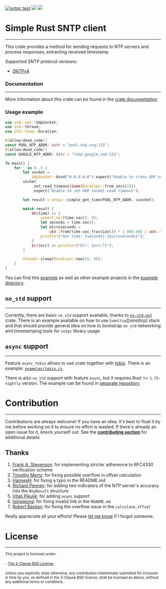 [![sntpc test](https://github.com/vpetrigo/sntpc/actions/workflows/ci.yml/badge.svg)](https://github.com/vpetrigo/sntpc/actions/workflows/ci.yml)
[![](https://img.shields.io/crates/v/sntpc)](https://crates.io/crates/sntpc)
[![](https://img.shields.io/crates/l/sntpc)](https://github.com/vpetrigo/sntpc/blob/master/LICENSE.md)

# Simple Rust SNTP client

-------------------------

This crate provides a method for sending requests to NTP servers and process responses,
extracting received timestamp.

Supported SNTP protocol versions:
- [SNTPv4](https://datatracker.ietf.org/doc/html/rfc4330)

### Documentation

-----------------

More information about this crate can be found in the [crate documentation](https://docs.rs/sntpc)

### Usage example

```rust
use std::net::UdpSocket;
use std::thread;
use std::time::Duration;

#[allow(dead_code)]
const POOL_NTP_ADDR: &str = "pool.ntp.org:123";
#[allow(dead_code)]
const GOOGLE_NTP_ADDR: &str = "time.google.com:123";

fn main() {
    for _ in 0..5 {
        let socket =
            UdpSocket::bind("0.0.0.0:0").expect("Unable to crate UDP socket");
        socket
            .set_read_timeout(Some(Duration::from_secs(2)))
            .expect("Unable to set UDP socket read timeout");

        let result = sntpc::simple_get_time(POOL_NTP_ADDR, &socket);

        match result {
            Ok(time) => {
                assert_ne!(time.sec(), 0);
                let seconds = time.sec();
                let microseconds =
                    u64::from(time.sec_fraction()) * 1_000_000 / u64::from(u32::MAX);
                println!("Got time: {seconds}.{microseconds}");
            }
            Err(err) => println!("Err: {err:?}"),
        }

        thread::sleep(Duration::new(15, 0));
    }
}
```

You can find this [example](examples/simple-request) as well as other example projects in the
[example directory](examples).

## `no_std` support

-------------------

Currently, there are basic `no_std` support available, thanks to [`no-std-net`](https://crates.io/crates/no-std-net)
crate. There is an example available on how to use [`smoltcp`][smoltcp] stack and that should provide
general idea on how to bootstrap `no_std` networking and timestamping tools for `sntpc` library usage

## `async` support

-------------------

Feature `async_tokio` allows to use crate together with [tokio](https://docs.rs/tokio/latest/tokio/).
There is an example: [`examples/tokio.rs`](examples/tokio.rs).

There is also `no_std` support with feature `async`, but it requires Rust >= `1.75-nightly` version.
The example can be found in [separate repository](https://github.com/vpikulik/sntpc_embassy).

# Contribution

--------------

Contributions are always welcome! If you have an idea, it's best to float it by me before working on it to ensure no
effort is wasted. If there's already an open issue for it, knock yourself out. See the
[**contributing section**](CONTRIBUTING.md) for additional details

## Thanks

1. [Frank A. Stevenson](https://github.com/snakehand): for implementing stricter adherence to RFC4330 verification scheme
2. [Timothy Mertz](https://github.com/mertzt89): for fixing possible overflow in offset calculation
3. [HannesH](https://github.com/HannesGitH): for fixing a typo in the README.md
4. [Richard Penney](https://github.com/rwpenney): for adding two indicators of the NTP server's accuracy into the `NtpResult` structure 
5. [Vitali Pikulik](https://github.com/vpikulik): for adding `async` support
6. [tsingwong](https://github.com/tsingwong): for fixing invalid link in the `README.md`
7. [Robert Bastian](https://github.com/robertbastian): for fixing the overflow issue in the `calculate_offset`

Really appreciate all your efforts! Please [let me know](mailto:vladimir.petrigo@gmail.com) if I forgot someone.

# License

---------

<sub>
This project is licensed under:
</sub>

<br/>
<br/>

<sub>
- <a href="LICENSE.md">The 3-Clause BSD License</a>
</sub>

<br/>
<br/>

<sub>
Unless you explicitly state otherwise, any contribution intentionally submitted for inclusion in time by you, as
defined in the 3-Clause BSD license, shall be licensed as above, without any additional terms or
conditions.
</sub>
